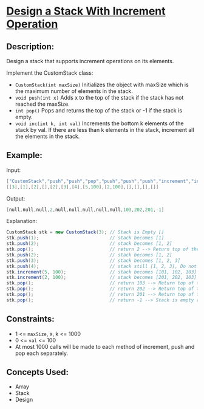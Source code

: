 # <a href="https://leetcode.com/problems/design-a-stack-with-increment-operation/?envType=problem-list-v2&envId=design">Design a Stack With Increment Operation</a>
## Description:
Design a stack that supports increment operations on its elements.

Implement the CustomStack class:
- `CustomStack(int maxSize)` Initializes the object with maxSize which is the maximum number of elements in the stack.
- `void push(int x)` Adds x to the top of the stack if the stack has not reached the maxSize.
- `int pop()` Pops and returns the top of the stack or -1 if the stack is empty.
- `void inc(int k, int val)` Increments the bottom k elements of the stack by val. If there are less than k elements in the stack, increment all the elements in the stack.

## Example:

Input:
```C
["CustomStack","push","push","pop","push","push","push","increment","increment","pop","pop","pop","pop"]
[[3],[1],[2],[],[2],[3],[4],[5,100],[2,100],[],[],[],[]]
```
Output:
```C
[null,null,null,2,null,null,null,null,null,103,202,201,-1]
```
Explanation:
```Java
CustomStack stk = new CustomStack(3); // Stack is Empty []
stk.push(1);                          // stack becomes [1]
stk.push(2);                          // stack becomes [1, 2]
stk.pop();                            // return 2 --> Return top of the stack 2, stack becomes [1]
stk.push(2);                          // stack becomes [1, 2]
stk.push(3);                          // stack becomes [1, 2, 3]
stk.push(4);                          // stack still [1, 2, 3], Do not add another elements as size is 4
stk.increment(5, 100);                // stack becomes [101, 102, 103]
stk.increment(2, 100);                // stack becomes [201, 202, 103]
stk.pop();                            // return 103 --> Return top of the stack 103, stack becomes [201, 202]
stk.pop();                            // return 202 --> Return top of the stack 202, stack becomes [201]
stk.pop();                            // return 201 --> Return top of the stack 201, stack becomes []
stk.pop();                            // return -1 --> Stack is empty return -1.
```

## Constraints:

- 1 <= `maxSize`, x, k <= 1000
- 0 <= `val` <= 100
- At most 1000 calls will be made to each method of increment, push and pop each separately.

## Concepts Used:
- Array
- Stack
- Design
